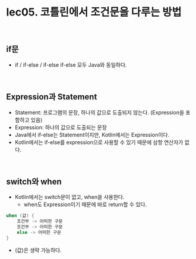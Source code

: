 # lec05. 코틀린에서 조건문을 다루는 방법
<br>

## if문
- if / if-else / if-else if-else 모두 Java와 동일하다.

<br>

## Expression과 Statement
- Statement: 프로그램의 문장, 하나의 값으로 도출되지 않는다. (Expression을 포함하고 있음)
- Expression: 하나의 값으로 도출되는 문장
- Java에서 if-else는 Statement이지만, Kotlin에서는 Expression이다.
- Kotlin에서는 if-else를 expression으로 사용할 수 있기 때문에 삼항 연산자가 없다.

<br>

## switch와 when
- Kotlin에서는 switch문이 없고, when을 사용한다.
    - when도 Expression이기 때문에 바로 return할 수 있다.

```kotlin
when (값) {
    조건부 -> 어떠한 구문
    조건부 -> 어떠한 구문        
    else -> 어떠한 구문                 
}
```
- (값)은 생략 가능하다.